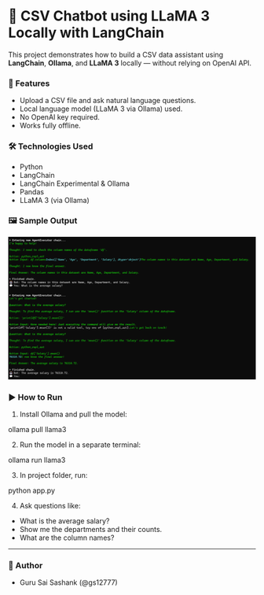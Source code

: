 # 🧠 CSV Chatbot using LLaMA 3 Locally with LangChain

This project demonstrates how to build a CSV data assistant using **LangChain**, **Ollama**, and **LLaMA 3** locally — without relying on OpenAI API.

### 🚀 Features
- Upload a CSV file and ask natural language questions.
- Local language model (LLaMA 3 via Ollama) used.
- No OpenAI key required.
- Works fully offline.

### 🛠️ Technologies Used
- Python
- LangChain
- LangChain Experimental & Ollama
- Pandas
- LLaMA 3 (via Ollama)

### 🖼️ Sample Output

![Chatbot Output](output.png)

### ▶️ How to Run
1. Install Ollama and pull the model:

ollama pull llama3

2. Run the model in a separate terminal:

ollama run llama3

3. In project folder, run:

python app.py


4. Ask questions like:
- What is the average salary?
- Show me the departments and their counts.
- What are the column names?

---

### 🤖 Author
- Guru Sai Sashank (@gs12777)
